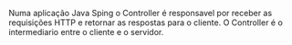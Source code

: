 Numa aplicação Java Sping o Controller é responsavel
por receber as requisições HTTP e retornar as respostas
para o cliente. O Controller é o intermediario entre o
cliente e o servidor.
